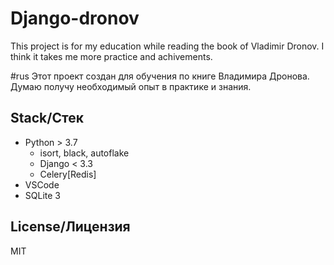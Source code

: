 # Django-dronov
This project is for my education while reading the book of Vladimir Dronov.
I think it takes me more practice and achivements.

#rus
Этот проект создан для обучения по книге Владимира Дронова.
Думаю получу необходимый опыт в практике и знания.

## Stack/Стек

- Python > 3.7
  - isort, black, autoflake
  - Django < 3.3
  - Celery[Redis]
- VSCode
- SQLite 3

## License/Лицензия

MIT
